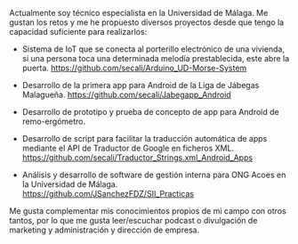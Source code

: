 Actualmente soy técnico especialista en la Universidad de Málaga. 
Me gustan los retos y me he propuesto diversos proyectos desde que tengo la capacidad suficiente para realizarlos:

- Sistema de IoT que se conecta al porterillo electrónico de una vivienda, si una persona toca una determinada melodía prestablecida, este abre la puerta.
https://github.com/secali/Arduino_UD-Morse-System

- Desarrollo de la primera app para Android de la Liga de Jábegas Malagueña.
https://github.com/secali/Jabegapp_Android

- Desarrollo de prototipo y prueba de concepto de app para Android de remo-ergómetro.

- Desarrollo de script para facilitar la traducción automática de apps mediante el API de Traductor de Google en ficheros XML.
https://github.com/secali/Traductor_Strings.xml_Android_Apps

- Análisis y desarrollo de software de gestión interna para ONG Acoes en la Universidad de Málaga.
https://github.com/JSanchezFDZ/SII_Practicas

Me gusta complementar mis conocimientos propios de mi campo con otros tantos, por lo que me gusta leer/escuchar podcast o divulgación de marketing y administración y dirección de empresa.
